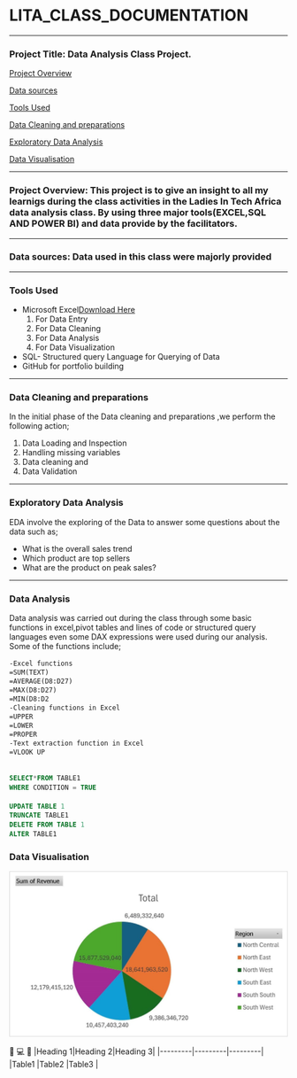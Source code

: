 # LITA_CLASS_DOCUMENTATION
---
### Project Title: Data Analysis Class Project.
[Project Overview](#project-overview)

[Data sources](#data-sources)

[Tools Used](#tools-used)

[Data Cleaning and preparations](#data-cleaning-and-preparations)

[Exploratory Data Analysis](#exploratory-data-analysis)

[Data Visualisation](#data-visualisation)

---
### Project Overview: This project is to give an insight to all my learnigs during the class activities in the Ladies In Tech Africa data analysis class. By using three major tools(EXCEL,SQL AND POWER BI) and data provide by the facilitators.
---
### Data sources: Data used in this class were majorly provided 
---
### Tools Used
  - Microsoft Excel[Download Here](https://www.microsoft.com)
     1. For Data Entry
     2. For Data Cleaning
     3. For Data Analysis
     4. For Data Visualization
- SQL- Structured query Language for Querying of Data
- GitHub for portfolio building
---
### Data Cleaning and preparations
In the initial phase of the Data cleaning and preparations ,we perform the following action;
1. Data Loading and Inspection
2. Handling missing variables 
3. Data cleaning and 
4. Data Validation
---
### Exploratory Data Analysis
EDA involve the exploring of the Data to answer some questions about the data such as;
- What is the overall sales trend
- Which product are top sellers
- What are the product on peak sales?
 ---
 
 ### Data Analysis
 Data analysis was carried out during the class through some basic functions in excel,pivot tables  and lines of code or structured query languages  even some DAX expressions were used during our analysis. Some of the functions include;
 
```Excel functions
-Excel functions
=SUM(TEXT)
=AVERAGE(D8:D27)
=MAX(D8:D27)
=MIN(D8:D2
-Cleaning functions in Excel
=UPPER
=LOWER
=PROPER
-Text extraction function in Excel
=VLOOK UP

```

```SQL

SELECT*FROM TABLE1
WHERE CONDITION = TRUE

UPDATE TABLE 1
TRUNCATE TABLE1
DELETE FROM TABLE 1
ALTER TABLE1

```

### Data Visualisation


![IMG-20241008-WA0011.jpg](https://github.com/TOLULOPE0407/LITA_CLASS_DOCUMENTATION/blob/main/IMG-20241008-WA0011.jpg)

🥇
💻
🫅
|Heading 1|Heading 2|Heading 3|
|---------|---------|---------|
|Table1   |Table2   |Table3   |

   
         
        

